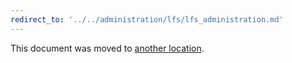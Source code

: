```yaml
---
redirect_to: '../../administration/lfs/lfs_administration.md'
---
```


This document was moved to [another location](../../administration/lfs/lfs_administration.md).
